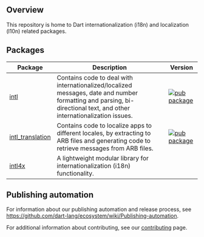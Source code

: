 ## Overview

This repository is home to Dart internationalization (i18n) and localization (l10n) related packages.

## Packages

| Package | Description | Version |
| --- | --- | --- |
| [intl](pkgs/intl/) | Contains code to deal with internationalized/localized messages, date and number formatting and parsing, bi-directional text, and other internationalization issues. | [![pub package](https://img.shields.io/pub/v/intl.svg)](https://pub.dev/packages/intl) |
| [intl_translation](pkgs/intl_translation/) | Contains code to localize apps to different locales, by extracting to ARB files and generating code to retrieve messages from ARB files. | [![pub package](https://img.shields.io/pub/v/intl_translation.svg)](https://pub.dev/packages/intl_translation) |
| [intl4x](pkgs/intl4x/) | A lightweight modular library for internationalization (i18n) functionality. |  |

## Publishing automation

For information about our publishing automation and release process, see
https://github.com/dart-lang/ecosystem/wiki/Publishing-automation.

For additional information about contributing, see our
[contributing](CONTRIBUTING.md) page.
